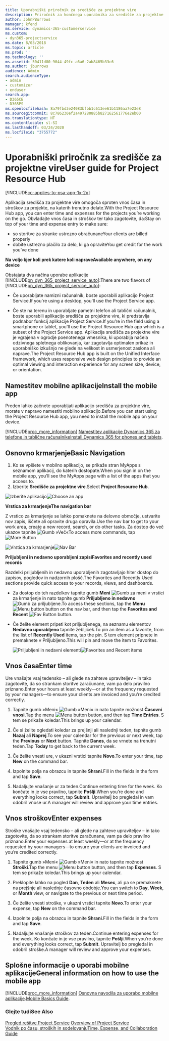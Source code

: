 ```yaml
---
title: Uporabniški priročnik za središče za projektne vire
description: Priročnik za končnega uporabnika za središče za projektne vire za rešitev Project Service
author: JohnPBurrows
manager: kfend
ms.service: dynamics-365-customerservice
ms.custom:
- dyn365-projectservice
ms.date: 8/03/2018
ms.topic: article
ms.prod: ''
ms.technology: ''
ms.assetid: 50411d80-9044-49fc-a6a6-2ab8465b33c6
ms.author: jburrows
audience: Admin
search.audienceType:
- admin
- customizer
- enduser
search.app:
- D365CE
- D365PS
ms.openlocfilehash: 8a79fbd3e24083bfbb1c613ee61b1186aa7e23e8
ms.sourcegitcommit: 8c786230ef2a497280885b827162561776e2eb00
ms.translationtype: HT
ms.contentlocale: sl-SI
ms.lasthandoff: 03/24/2020
ms.locfileid: "3755772"
---
```

# <a name="user-guide-for-project-resource-hub"></a><span data-ttu-id="5103b-103">Uporabniški priročnik za središče za projektne vire</span><span class="sxs-lookup"><span data-stu-id="5103b-103">User guide for Project Resource Hub</span></span>

[!INCLUDE[cc-applies-to-psa-app-1x-2x](../includes/cc-applies-to-psa-app-1x-2x.md)]

<span data-ttu-id="5103b-104">Aplikacija središča za projektne vire omogoča sproten vnos časa in stroškov za projekte, na katerih trenutno delate.</span><span class="sxs-lookup"><span data-stu-id="5103b-104">With the Project Resource Hub app, you can enter time and expenses for the projects you’re working on the go.</span></span> <span data-ttu-id="5103b-105">Obvladajte vnos časa in stroškov ter tako zagotovite, da:</span><span class="sxs-lookup"><span data-stu-id="5103b-105">Stay on top of your time and expense entry to make sure:</span></span>

- <span data-ttu-id="5103b-106">so storitve za stranke ustrezno obračunane</span><span class="sxs-lookup"><span data-stu-id="5103b-106">Your clients are billed properly</span></span>
- <span data-ttu-id="5103b-107">dobite ustrezno plačilo za delo, ki ga opravite</span><span class="sxs-lookup"><span data-stu-id="5103b-107">You get credit for the work you’ve done</span></span>

<span data-ttu-id="5103b-108">**Na voljo kjer koli prek katere koli naprave**</span><span class="sxs-lookup"><span data-stu-id="5103b-108">**Available anywhere, on any device**</span></span>

<span data-ttu-id="5103b-109">Obstajata dva načina uporabe aplikacije [!INCLUDE[pn_dyn_365_project_service_auto](../includes/pn-dyn-365-project-service-auto.md)]:</span><span class="sxs-lookup"><span data-stu-id="5103b-109">There are two flavors of [!INCLUDE[pn_dyn_365_project_service_auto](../includes/pn-dyn-365-project-service-auto.md)]:</span></span> 

- <span data-ttu-id="5103b-110">Če uporabljate namizni računalnik, boste uporabili aplikacijo Project Service.</span><span class="sxs-lookup"><span data-stu-id="5103b-110">If you're using a desktop, you'll use the Project Service app.</span></span> 

- <span data-ttu-id="5103b-111">Če ste na terenu in uporabljate pametni telefon ali tablični računalnik, boste uporabili aplikacijo središča za projektne vire, ki predstavlja podnabor funkcij aplikacije Project Service.</span><span class="sxs-lookup"><span data-stu-id="5103b-111">If you’re in the field using a smartphone or tablet, you’ll use the Project Resource Hub app which is a subset of the Project Service  app.</span></span> <span data-ttu-id="5103b-112">Aplikacija središča za projektne vire je vgrajena v ogrodje poenotenega vmesnika, ki uporablja načela odzivnega spletnega oblikovanja, kar zagotavlja optimalen prikaz in uporabniško izkušnjo ne glede na velikost in usmerjenost zaslona ali naprave.</span><span class="sxs-lookup"><span data-stu-id="5103b-112">The Project Resource Hub app is built on the Unified Interface framework, which uses responsive web design principles to provide an optimal viewing and interaction experience for any screen size, device, or orientation.</span></span> 


## <a name="install-the-mobile-app"></a><span data-ttu-id="5103b-113">Namestitev mobilne aplikacije</span><span class="sxs-lookup"><span data-stu-id="5103b-113">Install the mobile app</span></span>
<span data-ttu-id="5103b-114">Preden lahko začnete uporabljati aplikacijo središča za projektne vire, morate v napravo namestiti mobilno aplikacijo.</span><span class="sxs-lookup"><span data-stu-id="5103b-114">Before you can start using the Project Resource Hub app, you need to install the mobile app on your device.</span></span> 

[!INCLUDE[proc_more_information](../includes/proc-more-information.md)] <span data-ttu-id="5103b-115">[Namestitev aplikacije Dynamics 365 za telefone in tablične računalnike](../mobile-app/install-dynamics-365-for-phones-and-tablets.md)</span><span class="sxs-lookup"><span data-stu-id="5103b-115">[Install Dynamics 365 for phones and tablets](../mobile-app/install-dynamics-365-for-phones-and-tablets.md).</span></span>

## <a name="basic-navigation"></a><span data-ttu-id="5103b-116">Osnovno krmarjenje</span><span class="sxs-lookup"><span data-stu-id="5103b-116">Basic Navigation</span></span>
1.  <span data-ttu-id="5103b-117">Ko se vpišete v mobilno aplikacijo, se prikaže stran MyApps s seznamom aplikacij, do katerih dostopate.</span><span class="sxs-lookup"><span data-stu-id="5103b-117">When you sign in on the mobile app, you’ll see the MyApps page with a list of the apps that you access to.</span></span> 
2.  <span data-ttu-id="5103b-118">Izberite **Središče za projektne vire**.</span><span class="sxs-lookup"><span data-stu-id="5103b-118">Select **Project Resource Hub**.</span></span>

<span data-ttu-id="5103b-119">![Izberite aplikacijo](media/chooseApp_1.png "Izberite aplikacijo")</span><span class="sxs-lookup"><span data-stu-id="5103b-119">![Choose an app](media/chooseApp_1.png "Choose an app")</span></span>

<span data-ttu-id="5103b-120">**Vrstica za krmarjenje**</span><span class="sxs-lookup"><span data-stu-id="5103b-120">**The navigation bar**</span></span>

<span data-ttu-id="5103b-121">Z vrstico za krmarjenje se lahko pomaknete na delovno območje, ustvarite nov zapis, iščete ali opravite druga opravila.</span><span class="sxs-lookup"><span data-stu-id="5103b-121">Use the nav bar to get to your work area, create a new record, search, or do other tasks.</span></span> <span data-ttu-id="5103b-122">Za dostop do več ukazov tapnite ![Gumb »Več«](media/MoreButton.png "Gumb »Več«")</span><span class="sxs-lookup"><span data-stu-id="5103b-122">To access more commands, tap ![More Button](media/MoreButton.png "More Button")</span></span>

<span data-ttu-id="5103b-123">![Vrstica za krmarjenje](media/NavBar_2.png "Vrstica za krmarjenje")</span><span class="sxs-lookup"><span data-stu-id="5103b-123">![Nav Bar](media/NavBar_2.png "Nav Bar")</span></span>

<span data-ttu-id="5103b-124">**Priljubljeni in nedavno uporabljeni zapisi**</span><span class="sxs-lookup"><span data-stu-id="5103b-124">**Favorites and recently used records**</span></span>

<span data-ttu-id="5103b-125">Razdelki priljubljenih in nedavno uporabljenih zagotavljajo hiter dostop do zapisov, pogledov in nadzornih plošč.</span><span class="sxs-lookup"><span data-stu-id="5103b-125">The Favorites and Recently Used sections provide quick access to your records, views, and dashboards.</span></span> 

- <span data-ttu-id="5103b-126">Za dostop do teh razdelkov tapnite gumb **Meni** ![Gumb za meni](media/MenuButton.png "Gumb za meni") v vrstici za krmarjenje in nato tapnite gumb **Priljubljeno in nedavno** ![Gumb za priljubljene](media/FavButton.png "Gumb priljubljenih").</span><span class="sxs-lookup"><span data-stu-id="5103b-126">To access these sections, tap the **Menu** ![Menu button](media/MenuButton.png "Menu button") button on the nav bar, and then tap the **Favorites and Recent** ![Fav Button](media/FavButton.png "Fav Button") button.</span></span>

- <span data-ttu-id="5103b-127">Če želite element pripeti kot priljubljenega, na seznamu elementov **Nedavno uporabljeno** tapnite žebljiček.</span><span class="sxs-lookup"><span data-stu-id="5103b-127">To pin an item as a favorite, from the list of **Recently Used** items, tap the pin.</span></span> <span data-ttu-id="5103b-128">S tem element pripnete in premaknete v Priljubljeno.</span><span class="sxs-lookup"><span data-stu-id="5103b-128">This will pin and move the item to Favorites.</span></span>

  <span data-ttu-id="5103b-129">![Priljubljeni in nedavni elementi](media/Favs_3.png "Priljubljeni in nedavni elementi")</span><span class="sxs-lookup"><span data-stu-id="5103b-129">![Favorites and Recent items](media/Favs_3.png "Favorites and Recent items")</span></span>
 
## <a name="enter-time"></a><span data-ttu-id="5103b-130">Vnos časa</span><span class="sxs-lookup"><span data-stu-id="5103b-130">Enter time</span></span>
<span data-ttu-id="5103b-131">Ure vnašajte vsaj tedensko – ali glede na zahteve upraviteljev – in tako zagotovite, da so strankam storitve zaračunane, vam pa delo pravilno priznano.</span><span class="sxs-lookup"><span data-stu-id="5103b-131">Enter your hours at least weekly—or at the frequency requested by your managers—to ensure your clients are invoiced and you’re credited correctly.</span></span>

1. <span data-ttu-id="5103b-132">Tapnite gumb »Meni« ![Gumb »Meni«](media/MenuButton.png "Gumb za meni") in nato tapnite možnost **Časovni vnosi**.</span><span class="sxs-lookup"><span data-stu-id="5103b-132">Tap the menu ![Menu button](media/MenuButton.png "Menu button") button, and then tap **Time Entries**.</span></span> <span data-ttu-id="5103b-133">S tem se prikaže koledar.</span><span class="sxs-lookup"><span data-stu-id="5103b-133">This brings up your calendar.</span></span>

2. <span data-ttu-id="5103b-134">Če si želite ogledati koledar za prejšnji ali naslednji teden, tapnite gumb **Nazaj** ali **Naprej**.</span><span class="sxs-lookup"><span data-stu-id="5103b-134">To see your calendar for the previous or next week, tap the **Previous** or **Next** button.</span></span> <span data-ttu-id="5103b-135">Tapnite **Danes**, da se vrnete na trenutni teden.</span><span class="sxs-lookup"><span data-stu-id="5103b-135">Tap **Today** to get back to the current week.</span></span>

3. <span data-ttu-id="5103b-136">Če želite vnesti ure, v ukazni vrstici tapnite **Novo**.</span><span class="sxs-lookup"><span data-stu-id="5103b-136">To enter your time, tap **New** on the command bar.</span></span> 

4. <span data-ttu-id="5103b-137">Izpolnite polja na obrazcu in tapnite **Shrani**.</span><span class="sxs-lookup"><span data-stu-id="5103b-137">Fill in the fields in the form and tap **Save**.</span></span>

5. <span data-ttu-id="5103b-138">Nadaljujte vnašanje ur za teden.</span><span class="sxs-lookup"><span data-stu-id="5103b-138">Continue entering time for the week.</span></span> <span data-ttu-id="5103b-139">Ko končate in je vse pravilno, tapnite **Pošlji**.</span><span class="sxs-lookup"><span data-stu-id="5103b-139">When you’re done and everything looks correct, tap **Submit**.</span></span> <span data-ttu-id="5103b-140">Upravitelj bo pregledal in vam odobril vnose ur.</span><span class="sxs-lookup"><span data-stu-id="5103b-140">A manager will review and approve your time entries.</span></span>

## <a name="enter-expenses"></a><span data-ttu-id="5103b-141">Vnos stroškov</span><span class="sxs-lookup"><span data-stu-id="5103b-141">Enter expenses</span></span> 
<span data-ttu-id="5103b-142">Stroške vnašajte vsaj tedensko – ali glede na zahteve upraviteljev – in tako zagotovite, da so strankam storitve zaračunane, vam pa delo pravilno priznano.</span><span class="sxs-lookup"><span data-stu-id="5103b-142">Enter your expenses at least weekly—or at the frequency requested by your managers—to ensure your clients are invoiced and you’re credited correctly.</span></span>

1. <span data-ttu-id="5103b-143">Tapnite gumb »Meni« ![Gumb »Meni«](media/MenuButton.png "Gumb za meni") in nato tapnite možnost **Stroški**.</span><span class="sxs-lookup"><span data-stu-id="5103b-143">Tap the menu ![Menu button](media/MenuButton.png "Menu button") button, and then tap **Expenses**.</span></span> <span data-ttu-id="5103b-144">S tem se prikaže koledar.</span><span class="sxs-lookup"><span data-stu-id="5103b-144">This brings up your calendar.</span></span>

2. <span data-ttu-id="5103b-145">Preklopite lahko na pogled **Dan**, **Teden** ali **Mesec**, ali pa se premaknete na prejšnje ali naslednje časovno obdobje.</span><span class="sxs-lookup"><span data-stu-id="5103b-145">You can switch to **Day**, **Week**, or **Month** view, or navigate to the previous or next time period.</span></span> 

3. <span data-ttu-id="5103b-146">Če želite vnesti stroške, v ukazni vrstici tapnite **Novo**.</span><span class="sxs-lookup"><span data-stu-id="5103b-146">To enter your expense, tap **New** on the command bar.</span></span> 

4. <span data-ttu-id="5103b-147">Izpolnite polja na obrazcu in tapnite **Shrani**.</span><span class="sxs-lookup"><span data-stu-id="5103b-147">Fill in the fields in the form and tap **Save**.</span></span>

5. <span data-ttu-id="5103b-148">Nadaljujte vnašanje stroškov za teden.</span><span class="sxs-lookup"><span data-stu-id="5103b-148">Continue entering expenses for the week.</span></span> <span data-ttu-id="5103b-149">Ko končate in je vse pravilno, tapnite **Pošlji**.</span><span class="sxs-lookup"><span data-stu-id="5103b-149">When you’re done and everything looks correct, tap **Submit**.</span></span> <span data-ttu-id="5103b-150">Upravitelj bo pregledal in odobril stroške.</span><span class="sxs-lookup"><span data-stu-id="5103b-150">A manager will review and approve your expenses.</span></span>

## <a name="general-information-on-how-to-use-the-mobile-app"></a><span data-ttu-id="5103b-151">Splošne informacije o uporabi mobilne aplikacije</span><span class="sxs-lookup"><span data-stu-id="5103b-151">General information on how to use the mobile app</span></span> 
[!INCLUDE[proc_more_information](../includes/proc-more-information.md)] <span data-ttu-id="5103b-152">[Osnovna navodila za uporabo mobilne aplikacije](../mobile-app/dynamics-365-phones-tablets-users-guide.md).</span><span class="sxs-lookup"><span data-stu-id="5103b-152">[Mobile Basics Guide](../mobile-app/dynamics-365-phones-tablets-users-guide.md).</span></span>

### <a name="see-also"></a><span data-ttu-id="5103b-153">Glejte tudi</span><span class="sxs-lookup"><span data-stu-id="5103b-153">See Also</span></span>  
 <span data-ttu-id="5103b-154">[Pregled rešitve Project Service](../project-service/overview.md) </span><span class="sxs-lookup"><span data-stu-id="5103b-154">[Overview of Project Service](../project-service/overview.md) </span></span>  
 [<span data-ttu-id="5103b-155">Vodnik po času, stroških in sodelovanju</span><span class="sxs-lookup"><span data-stu-id="5103b-155">Time, Expense, and Collaboration Guide</span></span>](../project-service/time-expense-collaboration-guide.md)   
 
